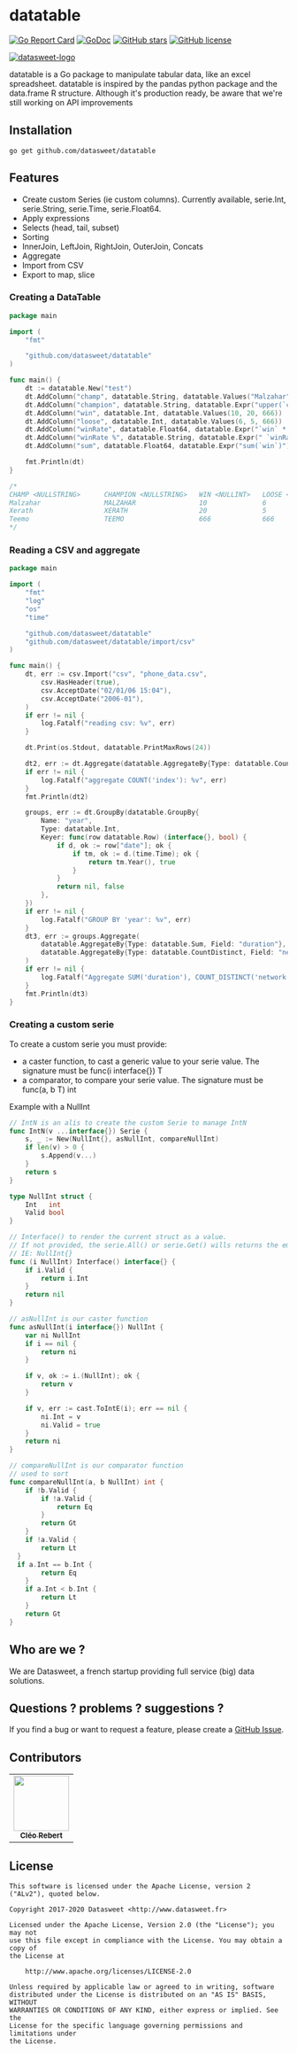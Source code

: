 
# datatable
[![Go Report Card](https://goreportcard.com/badge/github.com/datasweet/datatable)](https://goreportcard.com/report/github.com/datasweet/datatable) [![GoDoc](https://godoc.org/github.com/datasweet/datatable?status.png)](https://godoc.org/github.com/datasweet/datatable) [![GitHub stars](https://img.shields.io/github/stars/datasweet/datatable.svg)](https://github.com/datasweet/datatable/stargazers)
[![GitHub license](https://img.shields.io/github/license/datasweet/datatable.svg)](https://github.com/datasweet/datatable/blob/master/LICENSE)

[![datasweet-logo](https://www.datasweet.fr/wp-content/uploads/2019/02/datasweet-black.png)](http://www.datasweet.fr)

datatable is a Go package to manipulate tabular data, like an excel spreadsheet. 
datatable is inspired by the pandas python package and the data.frame R structure.
Although it's production ready, be aware that we're still working on API improvements

## Installation
```
go get github.com/datasweet/datatable
```

## Features
- Create custom Series (ie custom columns). Currently available, serie.Int, serie.String, serie.Time, serie.Float64. 
- Apply expressions
- Selects (head, tail, subset)
- Sorting
- InnerJoin, LeftJoin, RightJoin, OuterJoin, Concats
- Aggregate
- Import from CSV
- Export to map, slice


### Creating a DataTable
```go
package main

import (
	"fmt"

	"github.com/datasweet/datatable"
)

func main() {
	dt := datatable.New("test")
	dt.AddColumn("champ", datatable.String, datatable.Values("Malzahar", "Xerath", "Teemo"))
	dt.AddColumn("champion", datatable.String, datatable.Expr("upper(`champ`)"))
	dt.AddColumn("win", datatable.Int, datatable.Values(10, 20, 666))
	dt.AddColumn("loose", datatable.Int, datatable.Values(6, 5, 666))
	dt.AddColumn("winRate", datatable.Float64, datatable.Expr("`win` * 100 / (`win` + `loose`)"))
	dt.AddColumn("winRate %", datatable.String, datatable.Expr(" `winRate` ~ \" %\""))
	dt.AddColumn("sum", datatable.Float64, datatable.Expr("sum(`win`)"))

	fmt.Println(dt)
}

/*
CHAMP <NULLSTRING>      CHAMPION <NULLSTRING>   WIN <NULLINT>   LOOSE <NULLINT> WINRATE <NULLFLOAT64>   WINRATE % <NULLSTRING>  SUM <NULLFLOAT64> 
Malzahar                MALZAHAR                10              6               62.5                    62.5 %                  696              
Xerath                  XERATH                  20              5               80                      80 %                    696              
Teemo                   TEEMO                   666             666             50                      50 %                    696    
*/
```


### Reading a CSV and aggregate
```go
package main

import (
	"fmt"
	"log"
	"os"
	"time"

	"github.com/datasweet/datatable"
	"github.com/datasweet/datatable/import/csv"
)

func main() {
	dt, err := csv.Import("csv", "phone_data.csv",
		csv.HasHeader(true),
		csv.AcceptDate("02/01/06 15:04"),
		csv.AcceptDate("2006-01"),
	)
	if err != nil {
		log.Fatalf("reading csv: %v", err)
	}

	dt.Print(os.Stdout, datatable.PrintMaxRows(24))

	dt2, err := dt.Aggregate(datatable.AggregateBy{Type: datatable.Count, Field: "index"})
	if err != nil {
		log.Fatalf("aggregate COUNT('index'): %v", err)
	}
	fmt.Println(dt2)

	groups, err := dt.GroupBy(datatable.GroupBy{
		Name: "year",
		Type: datatable.Int,
		Keyer: func(row datatable.Row) (interface{}, bool) {
			if d, ok := row["date"]; ok {
				if tm, ok := d.(time.Time); ok {
					return tm.Year(), true
				}
			}
			return nil, false
		},
	})
	if err != nil {
		log.Fatalf("GROUP BY 'year': %v", err)
	}
	dt3, err := groups.Aggregate(
		datatable.AggregateBy{Type: datatable.Sum, Field: "duration"},
		datatable.AggregateBy{Type: datatable.CountDistinct, Field: "network"},
	)
	if err != nil {
		log.Fatalf("Aggregate SUM('duration'), COUNT_DISTINCT('network') GROUP BY 'year': %v", err)
	}
	fmt.Println(dt3)
}
```

### Creating a custom serie

To create a custom serie you must provide:
- a caster function, to cast a generic value to your serie value. The signature must be func(i interface{}) T
- a comparator, to compare your serie value. The signature must be func(a, b T) int

Example with a NullInt

```go
// IntN is an alis to create the custom Serie to manage IntN
func IntN(v ...interface{}) Serie {
	s, _ := New(NullInt{}, asNullInt, compareNullInt)
	if len(v) > 0 {
		s.Append(v...)
	}
	return s
}

type NullInt struct {
	Int   int
	Valid bool
}

// Interface() to render the current struct as a value.
// If not provided, the serie.All() or serie.Get() wills returns the embedded value
// IE: NullInt{}
func (i NullInt) Interface() interface{} {
	if i.Valid {
		return i.Int
	}
	return nil
}

// asNullInt is our caster function
func asNullInt(i interface{}) NullInt {
	var ni NullInt
	if i == nil {
		return ni
	}

	if v, ok := i.(NullInt); ok {
		return v
	}

	if v, err := cast.ToIntE(i); err == nil {
		ni.Int = v
		ni.Valid = true
	}
	return ni
}

// compareNullInt is our comparator function
// used to sort
func compareNullInt(a, b NullInt) int {
	if !b.Valid {
		if !a.Valid {
			return Eq
		}
		return Gt
	}
	if !a.Valid {
		return Lt
  }
  if a.Int == b.Int {
		return Eq
	}
	if a.Int < b.Int {
		return Lt
	}
	return Gt
}
```

## Who are we ?
We are Datasweet, a french startup providing full service (big) data solutions.

## Questions ? problems ? suggestions ?
If you find a bug or want to request a feature, please create a [GitHub Issue](https://github.com/datasweet/datatable/issues/new).

## Contributors
<table>
 <tr>
  <td align="center"><a href="https://github.com/constantoine"><img src="https://avatars0.githubusercontent.com/u/13930958?s=100&v=4" width="100" /><br><sub><b>Cléo Rebert</b></a></td>
 </tr>
</table>


## License
```
This software is licensed under the Apache License, version 2 ("ALv2"), quoted below.

Copyright 2017-2020 Datasweet <http://www.datasweet.fr>

Licensed under the Apache License, Version 2.0 (the "License"); you may not
use this file except in compliance with the License. You may obtain a copy of
the License at

    http://www.apache.org/licenses/LICENSE-2.0

Unless required by applicable law or agreed to in writing, software
distributed under the License is distributed on an "AS IS" BASIS, WITHOUT
WARRANTIES OR CONDITIONS OF ANY KIND, either express or implied. See the
License for the specific language governing permissions and limitations under
the License.
```
